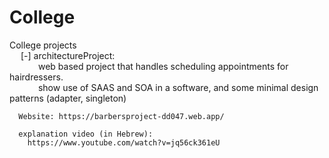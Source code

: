 # College
College projects 
<br>&emsp;
  [-] architectureProject:
      <br>&emsp;&emsp;&emsp;
        web based project that handles scheduling appointments for hairdressers. 
      <br>&emsp;&emsp;&emsp;
        show use of SAAS and SOA in a software, and some minimal design patterns (adapter, singleton)
        
      Website: https://barbersproject-dd047.web.app/
       
      explanation video (in Hebrew):
        https://www.youtube.com/watch?v=jq56ck361eU
        
